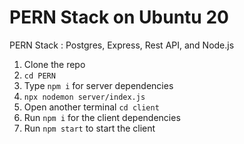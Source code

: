 # PERN Stack on Ubuntu 20
PERN Stack : Postgres, Express, Rest API, and Node.js

1. Clone the repo
2. `cd PERN`
3. Type `npm i` for server dependencies
4. `npx nodemon server/index.js`
5. Open another terminal `cd client`
6. Run `npm i` for the client dependencies
7. Run `npm start` to start the client
